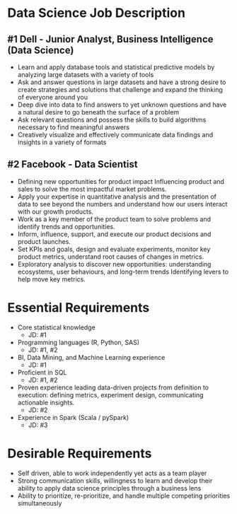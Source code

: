 # Data Science Job Description 
## #1 Dell - Junior Analyst, Business Intelligence (Data Science)
- Learn and apply database tools and statistical predictive models by analyzing large datasets with a variety of tools
- Ask and answer questions in large datasets and have a strong desire to create strategies and solutions that challenge and expand the thinking of everyone around you
- Deep dive into data to find answers to yet unknown questions and have a natural desire to go beneath the surface of a problem
- Ask relevant questions and possess the skills to build algorithms necessary to find meaningful answers
- Creatively visualize and effectively communicate data findings and insights in a variety of formats

## #2 Facebook - Data Scientist
- Defining new opportunities for product impact Influencing product and sales to solve the most impactful market problems.
- Apply your expertise in quantitative analysis and the presentation of data to see beyond the numbers and understand how our users interact with our growth products.
- Work as a key member of the product team to solve problems and identify trends and opportunities.
- Inform, influence, support, and execute our product decisions and product launches.
- Set KPIs and goals, design and evaluate experiments, monitor key product metrics, understand root causes of changes in metrics.
- Exploratory analysis to discover new opportunities: understanding ecosystems, user behaviours, and long-term trends Identifying levers to help move key metrics.

# Essential Requirements
- Core statistical knowledge 
  - JD: #1
- Programming languages (R, Python, SAS)
  - JD: #1, #2
- BI, Data Mining, and Machine Learning experience
  - JD: #1
- Proficient in SQL
  - JD: #1, #2
- Proven experience leading data-driven projects from definition to execution: defining metrics, experiment design, communicating actionable insights.
  - JD: #2
- Experience in Spark (Scala / pySpark) 
  - JD: #3
# Desirable Requirements
- Self driven, able to work independently yet acts as a team player
- Strong communication skills, willingness to learn and develop their ability to apply data science principles through a business lens
- Ability to prioritize, re-prioritize, and handle multiple competing priorities simultaneously

